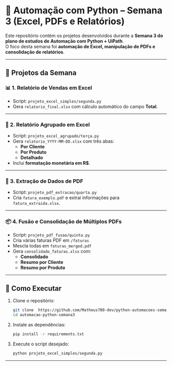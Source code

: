 # 🐍 Automação com Python – Semana 3 (Excel, PDFs e Relatórios)

Este repositório contém os projetos desenvolvidos durante a **Semana 3 do plano de estudos de Automação com Python + UiPath**.  
O foco desta semana foi **automação de Excel, manipulação de PDFs e consolidação de relatórios**.

---

## 📂 Projetos da Semana

### 📊 1. Relatório de Vendas em Excel
- Script: `projeto_excel_simples/segunda.py`
- Gera `relatorio_final.xlsx` com cálculo automático do campo **Total**.

---

### 📑 2. Relatório Agrupado em Excel
- Script: `projeto_excel_agrupado/terça.py`
- Gera `relatorio_YYYY-MM-DD.xlsx` com três abas:
  - **Por Cliente**
  - **Por Produto**
  - **Detalhado**
- Inclui **formatação monetária em R$**.

---

### 📄 3. Extração de Dados de PDF
- Script: `projeto_pdf_extracao/quarta.py`
- Cria `fatura_exemplo.pdf` e extrai informações para `fatura_extraida.xlsx`.

---

### 📦 4. Fusão e Consolidação de Múltiplos PDFs
- Script: `projeto_pdf_fusao/quinta.py`
- Cria várias faturas PDF em `/faturas`
- Mescla todas em `faturas_merged.pdf`
- Gera `consolidado_faturas.xlsx` com:
  - **Consolidado**
  - **Resumo por Cliente**
  - **Resumo por Produto**

---

## 🚀 Como Executar
1. Clone o repositório:
   ```bash
   git clone  https://github.com/Matheus780-dev/python-automacoes-semana3.git
   cd automacao-python-semana3
   ```

2. Instale as dependências:
   ```bash
   pip install -r requirements.txt
   ```

3. Execute o script desejado:
   ```bash
   python projeto_excel_simples/segunda.py
   ```

---

